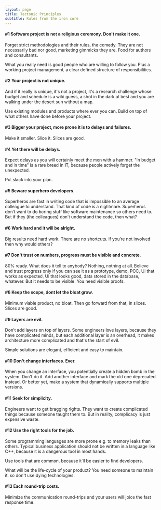 ```yaml
---
layout: page
title: Tectonic Principles
subtitle: Rules from the iron core
---
```


#### #1 Software project is not a religious ceremony. Don't make it one.

Forget strict methodologies and their rules, the comedy. They are not necessarily bad nor good, marketing gimmicks they are. Food for authors and consultants.  

What you really need is good people who are willing to follow you. Plus a working project management, a clear defined structure of responsibilities.

#### #2 Your project is not unique.

 And if it really is unique, it's not a project, it's a research challenge whose
 budget and schedule is a wild guess, a shot in the dark at best and you are walking under the desert sun without a map.

 Use existing modules and products where ever you can. Build on top of what others have done before your project.

#### #3 Bigger your project, more prone it is to delays and failures. 

Make it smaller. Slice it. Slices are good.

#### #4 Yet there will be delays. 

Expect delays as you will certainly meet the men with a hammer.
"In budget and in time" is a rare breed in IT, because people actively forget the unexpected.  

Put slack into your plan. 

#### #5 Beware superhero developers.

Superheros are fast in writing code that is impossible to an average colleague to
understand. That kind of code is a nightmare. Superheros don't want to do boring stuff like software maintenance so others need to. But if they (the colleagues) don't understand the code, then what?

#### #6 Work hard and it will be alright.

Big results need hard work. There are no shortcuts. If you're not involved then why would others?

#### #7 Don't trust on numbers, progress must be visible and concrete.

80% ready. What does it tell to anybody? Nothing, nothing at all. Believe and trust progress only if you can see it as a prototype, demo, POC, UI that works as expected, UI that looks good, data stored in the database, whatever. But it needs to be visible. You need visible proofs.

#### #8 Keep the scope, dont let the bloat grow.

Minimum viable product, no bloat. Then go forward from that, in slices. Slices are good.

#### #9 Layers are evil.

Don't add layers on top of layers. Some engineers love layers, because they have complicated minds, but each additional layer is an overhead, it makes architecture more complicated and that's the start of evil. 

Simple solutions are elegant, efficient and easy to maintain.

#### #10 Don't change interfaces. Ever.

When you change an interface, you potentially create a hidden bomb in the system. Don't do it. Add another interface and mark the old one deprecated instead. Or better yet, make a system that dynamically supports multiple versions.

#### #11 Seek for simplicity. 

Engineers want to get bragging rights. They want to create complicated things because someone taught them to. But in reality, complicacy is just expensive waste.

#### #12 Use the right tools for the job.

Some programming languages are more prone e.g. to memory leaks than others. Typical business application should not be written in a language like C++, because it is a dangerous tool in most hands. 

Use tools that are common, because it'll be easier to find developers.  

What will be the life-cycle of your product? You need someone to maintain it, so don't use dying technologies.

#### #13 Each round-trip costs.

Minimize the communication round-trips and your users will joice the fast response time.

